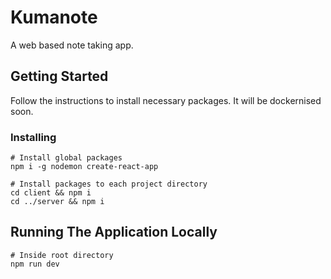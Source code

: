 # Kumanote
A web based note taking app.

## Getting Started
Follow the instructions to install necessary packages. It will be dockernised soon.

### Installing

```
# Install global packages
npm i -g nodemon create-react-app

# Install packages to each project directory
cd client && npm i
cd ../server && npm i
```


## Running The Application Locally
```
# Inside root directory
npm run dev 
```
